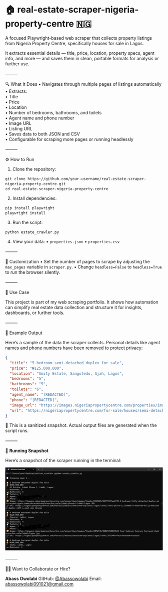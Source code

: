
# 🏠 **real-estate-scraper-nigeria-property-centre** 🇳🇬

A focused Playwright-based web scraper that collects property listings from Nigeria Property Centre, specifically houses for sale in Lagos.

It extracts essential details — title, price, location, property specs, agent info, and more — and saves them in clean, portable formats for analysis or further use.

⸻

🔍 What It Does
   •  Navigates through multiple pages of listings automatically  
   •  Extracts:  
   •  Title  
   •  Price  
   •  Location  
   •  Number of bedrooms, bathrooms, and toilets  
   •  Agent name and phone number  
   •  Image URL  
   •  Listing URL  
   •  Saves data to both JSON and CSV  
   •  Configurable for scraping more pages or running headlessly

⸻

⚙️ How to Run  
1. Clone the repository:

```shell
git clone https://github.com/your-username/real-estate-scraper-nigeria-property-centre.git
cd real-estate-scraper-nigeria-property-centre
````

2. Install dependencies:

```shell
pip install playwright
playwright install
```

3. Run the script:

```shell
python estate_crawler.py
```

4. View your data:
   • `properties.json`
   • `properties.csv`

⸻

🧩 Customization
•  Set the number of pages to scrape by adjusting the `max_pages` variable in `scraper.py`.
•  Change `headless=False` to `headless=True` to run the browser silently.

⸻

📁 Use Case

This project is part of my web scraping portfolio. It shows how automation can simplify real estate data collection and structure it for insights, dashboards, or further tools.

⸻

🧾 Example Output

Here’s a sample of the data the scraper collects. Personal details like agent names and phone numbers have been removed to protect privacy:

```json
{
  "title": "5 bedroom semi-detached duplex for sale",
  "price": "₦125,000,000",
  "location": "Amity Estate, Sangotedo, Ajah, Lagos",
  "bedrooms": "5",
  "bathrooms": "5",
  "toilets": "6",
  "agent_name": "[REDACTED]",
  "phone": "[REDACTED]",
  "image_url": "https://images.nigeriapropertycentre.com/properties/images/thumbs/2595961/067ad27322b20a-luxury-5-bedrooms-semi-detached-duplex-semi-detached-duplexes-for-sale-sangotedo-ajah-lagos.jpg",
  "url": "https://nigeriapropertycentre.com/for-sale/houses/semi-detached-duplexes/lagos/ajah/sangotedo/2595961-luxury-5-bedrooms-semi-detached-duplex"
}
```

📌 This is a sanitized snapshot. Actual output files are generated when the script runs.

⸻

📸 **Running Snapshot**

Here’s a snapshot of the scraper running in the terminal:

![Running Snapshot](running_snapshot.PNG)

⸻

🙋‍♂️ Want to Collaborate or Hire?

**Abass Owolabi**
GitHub: [@Abassowolabi](https://github.com/Abassowolabi)
Email: [abassowolabi091021@gmail.com](mailto:abassowolabi091021@gmail.com)



